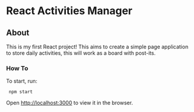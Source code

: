 # React Activities Manager

## About

This is my first React project! This aims to create a simple page application to store daily activities, this will work as a board with post-its.

### How To

To start, run:
```
 npm start
 ```

Open [http://localhost:3000](http://localhost:3000) to view it in the browser.